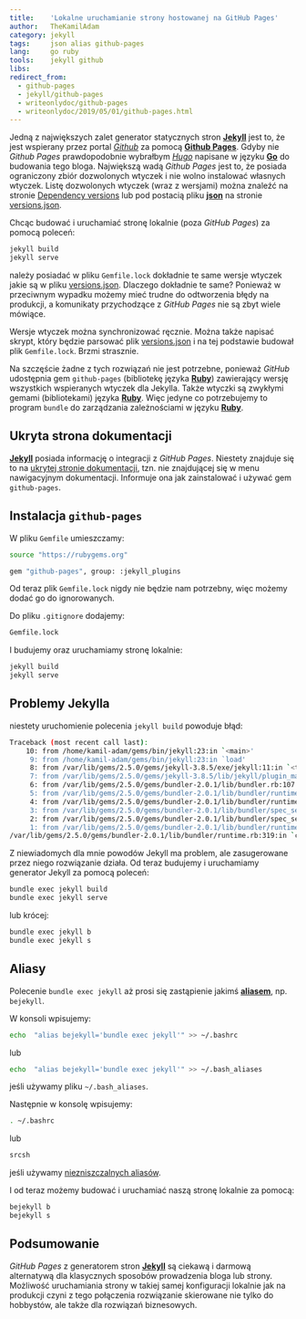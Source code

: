 ```yaml
---
title:    'Lokalne uruchamianie strony hostowanej na GitHub Pages'
author:   TheKamilAdam
category: jekyll
tags:     json alias github-pages
lang:     go ruby
tools:    jekyll github
libs:
redirect_from:
  - github-pages
  - jekyll/github-pages
  - writeonlydoc/github-pages
  - writeonlydoc/2019/05/01/github-pages.html
---
```


Jedną z największych zalet generator statycznych stron **[Jekyll]** jest to,
że jest wspierany przez portal *[Github](<https://github.com/>)*
za pomocą  **[Github Pages]**.
Gdyby nie *Github Pages* prawdopodobnie wybrałbym *[Hugo](<https://github.com/gohugoio/hugo>)*
napisane w języku **[Go]**
do budowania tego bloga.
Największą wadą *Github Pages* jest to,
że posiada ograniczony zbiór dozwolonych wtyczek i nie wolno instalować własnych wtyczek.
Listę dozwolonych wtyczek (wraz z wersjami) można znaleźć na stronie [Dependency versions](https://pages.github.com/versions/)
lub pod postacią pliku **[json]** na stronie [versions.json](<https://pages.github.com/versions.json>).

Chcąc budować i uruchamiać stronę lokalnie (poza *GitHub Pages*) za pomocą poleceń:
```bash
jekyll build
jekyll serve
```

należy posiadać w pliku `Gemfile.lock` dokładnie te same wersje wtyczek jakie są w pliku [versions.json](<https://pages.github.com/versions.json>).
Dlaczego dokładnie te same?
Ponieważ w przeciwnym wypadku możemy mieć trudne do odtworzenia błędy na produkcji,
a komunikaty przychodzące z *GitHub Pages* nie są zbyt wiele mówiące.

Wersje wtyczek można synchronizować ręcznie.
Można także napisać skrypt,
który będzie parsować plik [versions.json](<https://pages.github.com/versions.json>)
i na tej podstawie budował plik `Gemfile.lock`.
Brzmi strasznie.

Na szczęście żadne z tych rozwiązań nie jest potrzebne,
ponieważ *GitHub* udostępnia gem `github-pages` (bibliotekę języka **[Ruby]**) zawierający wersję wszystkich wspieranych wtyczek dla Jekylla.
Także wtyczki są zwykłymi gemami (bibliotekami) języka **[Ruby]**.
Więc jedyne co potrzebujemy to program `bundle` do zarządzania zależnościami w języku **[Ruby]**.

## Ukryta strona dokumentacji

**[Jekyll]** posiada informację o integracji z *GitHub Pages*.
Niestety znajduje się to na [ukrytej stronie dokumentacji](<https://jekyllrb.com/docs/github-pages/>),
tzn. nie znajdującej się w menu nawigacyjnym dokumentacji.
Informuje ona jak zainstalować i używać gem `github-pages`.

## Instalacja `github-pages`

W pliku `Gemfile` umieszczamy:
```bash
source "https://rubygems.org"

gem "github-pages", group: :jekyll_plugins
```
Od teraz plik `Gemfile.lock` nigdy nie będzie nam potrzebny,
więc możemy dodać go do ignorowanych.

Do pliku `.gitignore` dodajemy:
```bash
Gemfile.lock
```

I budujemy oraz uruchamiamy stronę lokalnie:
```bash
jekyll build
jekyll serve
```

## Problemy Jekylla

niestety uruchomienie polecenia `jekyll build` powoduje błąd:
```bash
Traceback (most recent call last):
	10: from /home/kamil-adam/gems/bin/jekyll:23:in `<main>'
	 9: from /home/kamil-adam/gems/bin/jekyll:23:in `load'
	 8: from /var/lib/gems/2.5.0/gems/jekyll-3.8.5/exe/jekyll:11:in `<top (required)>'
	 7: from /var/lib/gems/2.5.0/gems/jekyll-3.8.5/lib/jekyll/plugin_manager.rb:50:in `require_from_bundler'
	 6: from /var/lib/gems/2.5.0/gems/bundler-2.0.1/lib/bundler.rb:107:in `setup'
	 5: from /var/lib/gems/2.5.0/gems/bundler-2.0.1/lib/bundler/runtime.rb:26:in `setup'
	 4: from /var/lib/gems/2.5.0/gems/bundler-2.0.1/lib/bundler/runtime.rb:26:in `map'
	 3: from /var/lib/gems/2.5.0/gems/bundler-2.0.1/lib/bundler/spec_set.rb:148:in `each'
	 2: from /var/lib/gems/2.5.0/gems/bundler-2.0.1/lib/bundler/spec_set.rb:148:in `each'
	 1: from /var/lib/gems/2.5.0/gems/bundler-2.0.1/lib/bundler/runtime.rb:31:in `block in setup'
/var/lib/gems/2.5.0/gems/bundler-2.0.1/lib/bundler/runtime.rb:319:in `check_for_activated_spec!': You have already activated addressable 2.6.0, but your Gemfile requires addressable 2.5.2. Prepending `bundle exec` to your command may solve this. (Gem::LoadError)
```

Z niewiadomych dla mnie powodów Jekyll ma problem,
ale zasugerowane przez niego rozwiązanie działa.
Od teraz budujemy i uruchamiamy generator Jekyll za pomocą poleceń:
```bash
bundle exec jekyll build
bundle exec jekyll serve
```

lub krócej:

```bash
bundle exec jekyll b
bundle exec jekyll s
```

## Aliasy

Polecenie `bundle exec jekyll` aż prosi się zastąpienie jakimś **[aliasem]**,
np. `bejekyll`.

W konsoli wpisujemy:
```bash
echo  "alias bejekyll='bundle exec jekyll'" >> ~/.bashrc
```

lub
```bash
echo  "alias bejekyll='bundle exec jekyll'" >> ~/.bash_aliases
```
jeśli używamy pliku `~/.bash_aliases`.

Następnie w konsolę wpisujemy:
```bash
. ~/.bashrc
```

lub
```bash
srcsh
```
jeśli używamy [niezniszczalnych aliasów](/alias-komenda-powloki-bash).

I od teraz możemy budować i uruchamiać naszą stronę lokalnie za pomocą:

```bash
bejekyll b
bejekyll s
```

## Podsumowanie
*GitHub Pages* z generatorem stron **[Jekyll]**
są ciekawą i darmową alternatywą dla klasycznych sposobów prowadzenia bloga lub strony.
Możliwość uruchamiania strony w takiej samej konfiguracji lokalnie jak na produkcji
czyni z tego połączenia rozwiązanie skierowane nie tylko do hobbystów,
ale także dla rozwiązań biznesowych.

[Go]:           /langs/go
[Ruby]:         /langs/ruby

[Jekyll]:       /tools/jekyll
[git]:          /tools/git

[aliasem]:      /tags/alias
[Github Pages]: /tags/github-pages
[json]:         /tags/json
